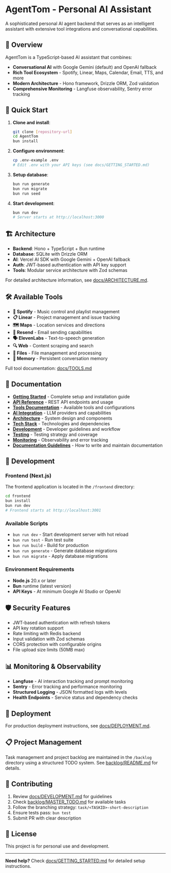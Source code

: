 # AgentTom - Personal AI Assistant

A sophisticated personal AI agent backend that serves as an intelligent assistant with extensive tool integrations and conversational capabilities.

## 🎯 Overview

AgentTom is a TypeScript-based AI assistant that combines:
- **Conversational AI** with Google Gemini (default) and OpenAI fallback
- **Rich Tool Ecosystem** - Spotify, Linear, Maps, Calendar, Email, TTS, and more
- **Modern Architecture** - Hono framework, Drizzle ORM, Zod validation
- **Comprehensive Monitoring** - Langfuse observability, Sentry error tracking

## 🚀 Quick Start

1. **Clone and install**:
   ```bash
   git clone [repository-url]
   cd AgentTom
   bun install
   ```

2. **Configure environment**:
   ```bash
   cp .env-example .env
   # Edit .env with your API keys (see docs/GETTING_STARTED.md)
   ```

3. **Setup database**:
   ```bash
   bun run generate
   bun run migrate  
   bun run seed
   ```

4. **Start development**:
   ```bash
   bun run dev
   # Server starts at http://localhost:3000
   ```

## 🏗️ Architecture

- **Backend**: Hono + TypeScript + Bun runtime
- **Database**: SQLite with Drizzle ORM  
- **AI**: Vercel AI SDK with Google Gemini + OpenAI fallback
- **Auth**: JWT-based authentication with API key support
- **Tools**: Modular service architecture with Zod schemas

For detailed architecture information, see [docs/ARCHITECTURE.md](docs/ARCHITECTURE.md).

## 🛠️ Available Tools

- **🎵 Spotify** - Music control and playlist management
- **📋 Linear** - Project management and issue tracking  
- **🗺️ Maps** - Location services and directions
- **📧 Resend** - Email sending capabilities
- **🗣️ ElevenLabs** - Text-to-speech generation
- **🔍 Web** - Content scraping and search
- **📁 Files** - File management and processing
- **🧠 Memory** - Persistent conversation memory

Full tool documentation: [docs/TOOLS.md](docs/TOOLS.md)

## 📖 Documentation

- **[Getting Started](docs/GETTING_STARTED.md)** - Complete setup and installation guide
- **[API Reference](docs/API.md)** - REST API endpoints and usage
- **[Tools Documentation](docs/TOOLS.md)** - Available tools and configurations  
- **[AI Integration](docs/AI_INTEGRATION.md)** - LLM providers and capabilities
- **[Architecture](docs/ARCHITECTURE.md)** - System design and components
- **[Tech Stack](docs/TECH_STACK.md)** - Technologies and dependencies
- **[Development](docs/DEVELOPMENT.md)** - Developer guidelines and workflow
- **[Testing](docs/TESTING.md)** - Testing strategy and coverage
- **[Monitoring](docs/MONITORING.md)** - Observability and error tracking
- **[Documentation Guidelines](docs/guidelines_docs.md)** - How to write and maintain documentation

## 🔧 Development

### Frontend (Next.js)
The frontend application is located in the `/frontend` directory:

```bash
cd frontend
bun install
bun run dev
# Frontend starts at http://localhost:3001
```

### Available Scripts
- `bun run dev` - Start development server with hot reload
- `bun run test` - Run test suite  
- `bun run build` - Build for production
- `bun run generate` - Generate database migrations
- `bun run migrate` - Apply database migrations

### Environment Requirements
- **Node.js** 20.x or later
- **Bun** runtime (latest version)
- **API Keys** - At minimum Google AI Studio or OpenAI

## 🛡️ Security Features

- JWT-based authentication with refresh tokens
- API key rotation support  
- Rate limiting with Redis backend
- Input validation with Zod schemas
- CORS protection with configurable origins
- File upload size limits (50MB max)

## 📊 Monitoring & Observability

- **Langfuse** - AI interaction tracking and prompt monitoring
- **Sentry** - Error tracking and performance monitoring  
- **Structured Logging** - JSON formatted logs with levels
- **Health Endpoints** - Service status and dependency checks

## 🚀 Deployment

For production deployment instructions, see [docs/DEPLOYMENT.md](docs/DEPLOYMENT.md).

## 📋 Project Management

Task management and project backlog are maintained in the `/backlog` directory using a structured TODO system. See [backlog/README.md](backlog/README.md) for details.

## 🤝 Contributing

1. Review [docs/DEVELOPMENT.md](docs/DEVELOPMENT.md) for guidelines
2. Check [backlog/MASTER_TODO.md](backlog/MASTER_TODO.md) for available tasks  
3. Follow the branching strategy: `task/<TASKID>-short-description`
4. Ensure tests pass: `bun test`
5. Submit PR with clear description

## 📝 License

This project is for personal use and development.

---

**Need help?** Check [docs/GETTING_STARTED.md](docs/GETTING_STARTED.md) for detailed setup instructions.
